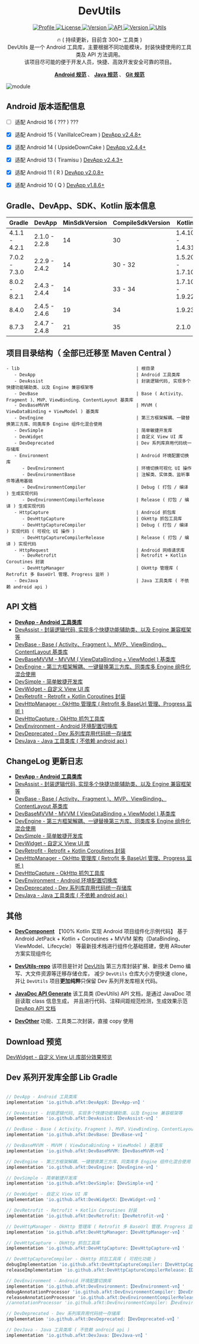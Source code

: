 
<h1 align="center">DevUtils</h1>


<p align="center">
	<a href="https://github.com/afkT">
		<img alt="Profile" src="https://img.shields.io/badge/GitHub-afkT-orange.svg" />
	</a>
	<a href="https://github.com/afkT/DevUtils/blob/master/LICENSE">
		<img alt="License" src="https://img.shields.io/badge/License-Apache%202.0-blue.svg" />
	</a>
	<a href="https://search.maven.org/search?q=io.github.afkt">
		<img alt="Version" src="https://img.shields.io/badge/Maven-Dev-5776E0.svg" />
	</a>
	<a href="https://android-arsenal.com/api?level=21">
		<img alt="API" src="https://img.shields.io/badge/API-21%2B-brightgreen.svg?style=flat" />
	</a>
	<a href="https://search.maven.org/search?q=io.github.afkt">
		<img alt="Version" src="https://img.shields.io/badge/DevUtils-【DevApp-vn】-yellow.svg" />
	</a>
	<a href="https://github.com/afkT/DevUtils/blob/master/lib/DevApp/README.md">
		<img alt="Utils" src="https://img.shields.io/badge/Utils-300+-critical.svg" />
	</a>
</p>


<p align="center">
	🔥 ( 持续更新，目前含 300+ 工具类 )
	<br>
	DevUtils 是一个 Android 工具库，主要根据不同功能模块，封装快捷使用的工具类及 API 方法调用。
	<br>
	该项目尽可能的便于开发人员，快捷、高效开发安全可靠的项目。
</p>


<p align="center">
	<b>
		<a href="https://github.com/afkT/DevUtils/blob/master/README/android_standard.md">Android 规范</a>
	</b>、
	<b>
		<a href="https://github.com/afkT/DevUtils/blob/master/README/java_standard.md">Java 规范</a>
	</b>、
	<b>
		<a href="https://github.com/afkT/DevUtils/blob/master/README/git_standard.md">Git 规范</a>
	</b>
</p>


![module][dev_module_img]


## Android 版本适配信息

- [ ] 适配 Android 16 ( ??? ) ???
- [x] 适配 Android 15 ( VanillaIceCream ) [DevApp v2.4.8+][DevApp v2.4.8+]
- [x] 适配 Android 14 ( UpsideDownCake ) [DevApp v2.4.4+][DevApp v2.4.4+]
- [x] 适配 Android 13 ( Tiramisu ) [DevApp v2.4.3+][DevApp v2.4.3+]
- [x] 适配 Android 11 ( R ) [DevApp v2.0.8+][DevApp v2.0.8+]
- [x] 适配 Android 10 ( Q ) [DevApp v1.8.6+][DevApp v1.8.6+]


## Gradle、DevApp、SDK、Kotlin 版本信息

| Gradle        | DevApp        | MinSdkVersion | CompileSdkVersion | Kotlin          |
|---------------|---------------|---------------|-------------------|-----------------|
| 4.1.1 - 4.2.1 | 2.1.0 - 2.2.8 | 14            | 30                | 1.4.10 - 1.4.31 |
| 7.0.2 - 7.3.0 | 2.2.9 - 2.4.2 | 14            | 30 - 32           | 1.5.20 - 1.7.10 |
| 8.0.2 - 8.2.1 | 2.4.3 - 2.4.4 | 14            | 33 - 34           | 1.7.10 - 1.9.22 |
| 8.4.0         | 2.4.5 - 2.4.6 | 19            | 34                | 1.9.23          |
| 8.7.3         | 2.4.7 - 2.4.8 | 21            | 35                | 2.1.0           |


## 项目目录结构（ 全部已迁移至 Maven Central ）

```
- lib                                            | 根目录
   - DevApp                                      | Android 工具类库
   - DevAssist                                   | 封装逻辑代码, 实现多个快捷功能辅助类、以及 Engine 兼容框架等
   - DevBase                                     | Base ( Activity、Fragment )、MVP、ViewBinding、ContentLayout 基类库
   - DevBaseMVVM                                 | MVVM ( ViewDataBinding + ViewModel ) 基类库
   - DevEngine                                   | 第三方框架解耦、一键替换第三方库、同类库多 Engine 组件化混合使用
   - DevSimple                                   | 简单敏捷开发库
   - DevWidget                                   | 自定义 View UI 库
   - DevDeprecated                               | Dev 系列库弃用代码统一存储库
   - Environment                                 | Android 环境配置切换库
      - DevEnvironment                           | 环境切换可视化 UI 操作
      - DevEnvironmentBase                       | 注解类、实体类、监听事件等通用基础
      - DevEnvironmentCompiler                   | Debug ( 打包 / 编译 ) 生成实现代码
      - DevEnvironmentCompilerRelease            | Release ( 打包 / 编译 ) 生成实现代码
   - HttpCapture                                 | Android 抓包库
      - DevHttpCapture                           | OkHttp 抓包工具库
      - DevHttpCaptureCompiler                   | Debug ( 打包 / 编译 ) 实现代码 ( 可视化 UI 操作 )
      - DevHttpCaptureCompilerRelease            | Release ( 打包 / 编译 ) 实现代码
   - HttpRequest                                 | Android 网络请求库
      - DevRetrofit                              | Retrofit + Kotlin Coroutines 封装
      - DevHttpManager                           | OkHttp 管理库 ( Retrofit 多 BaseUrl 管理、Progress 监听 )
   - DevJava                                     | Java 工具类库 ( 不依赖 android api )
```


## API 文档

- **[DevApp - Android 工具类库][DevApp API]**
- [DevAssist - 封装逻辑代码, 实现多个快捷功能辅助类、以及 Engine 兼容框架等][DevAssist API]
- [DevBase - Base ( Activity、Fragment )、MVP、ViewBinding、ContentLayout 基类库][DevBase API]
- [DevBaseMVVM - MVVM ( ViewDataBinding + ViewModel ) 基类库][DevBaseMVVM API]
- [DevEngine - 第三方框架解耦、一键替换第三方库、同类库多 Engine 组件化混合使用][DevEngine API]
- [DevSimple - 简单敏捷开发库][DevSimple API]
- [DevWidget - 自定义 View UI 库][DevWidget API]
- [DevRetrofit - Retrofit + Kotlin Coroutines 封装][DevRetrofit API]
- [DevHttpManager - OkHttp 管理库 ( Retrofit 多 BaseUrl 管理、Progress 监听 )][DevHttpManager API]
- [DevHttpCapture - OkHttp 抓包工具库][DevHttpCapture API]
- [DevEnvironment - Android 环境配置切换库][DevEnvironment API]
- [DevDeprecated - Dev 系列库弃用代码统一存储库][DevDeprecated API]
- [DevJava - Java 工具类库 ( 不依赖 android api )][DevJava API]


## ChangeLog 更新日志

- **[DevApp - Android 工具类库][DevApp ChangeLog]**
- [DevAssist - 封装逻辑代码, 实现多个快捷功能辅助类、以及 Engine 兼容框架等][DevAssist ChangeLog]
- [DevBase - Base ( Activity、Fragment )、MVP、ViewBinding、ContentLayout 基类库][DevBase ChangeLog]
- [DevBaseMVVM - MVVM ( ViewDataBinding + ViewModel ) 基类库][DevBaseMVVM ChangeLog]
- [DevEngine - 第三方框架解耦、一键替换第三方库、同类库多 Engine 组件化混合使用][DevEngine ChangeLog]
- [DevSimple - 简单敏捷开发库][DevSimple ChangeLog]
- [DevWidget - 自定义 View UI 库][DevWidget ChangeLog]
- [DevRetrofit - Retrofit + Kotlin Coroutines 封装][DevRetrofit ChangeLog]
- [DevHttpManager - OkHttp 管理库 ( Retrofit 多 BaseUrl 管理、Progress 监听 )][DevHttpManager ChangeLog]
- [DevHttpCapture - OkHttp 抓包工具库][DevHttpCapture ChangeLog]
- [DevEnvironment - Android 环境配置切换库][DevEnvironment ChangeLog]
- [DevDeprecated - Dev 系列库弃用代码统一存储库][DevDeprecated ChangeLog]
- [DevJava - Java 工具类库 ( 不依赖 android api )][DevJava ChangeLog]


## 其他

- **[DevComponent][DevComponent]** 【100% Kotlin 实现 Android 项目组件化示例代码】
  基于 Android JetPack + Kotlin + Coroutines + MVVM 架构（DataBinding、ViewModel、Lifecycle）
  等最新技术栈进行组件化基础搭建，使用 ARouter 方案实现组件化

- **[DevUtils-repo][DevUtils-repo]** 该项目是针对 [DevUtils][DevUtils]
  第三方库封装扩展、新技术 Demo 编写、大文件资源等迁移存储仓库，
  减少 `DevUtils` 仓库大小方便快速 clone，并让 `DevUtils` 项目**更加纯粹**只保留 Dev 系列开发库相关代码。

- **[JavaDoc API Generate][JavaDoc]** 该工具类 (DevUtils) API 文档，是通过 JavaDoc 项目读取 class 信息生成，
  并且进行代码、注释间距规范检测，生成效果示范 [DevApp API 文档][DevApp API]

- **[DevOther][DevOther]** 功能、工具类二次封装，直接 copy 使用


## Download 预览

[DevWidget - 自定义 View UI 库部分效果预览][DevWidget Preview]


## Dev 系列开发库全部 Lib Gradle

```gradle

// DevApp - Android 工具类库
implementation 'io.github.afkt:DevAppX:【DevApp-vn】'

// DevAssist - 封装逻辑代码, 实现多个快捷功能辅助类、以及 Engine 兼容框架等
implementation 'io.github.afkt:DevAssist:【DevAssist-vn】'

// DevBase - Base ( Activity、Fragment )、MVP、ViewBinding、ContentLayout 基类库
implementation 'io.github.afkt:DevBase:【DevBase-vn】'

// DevBaseMVVM - MVVM ( ViewDataBinding + ViewModel ) 基类库
implementation 'io.github.afkt:DevBaseMVVM:【DevBaseMVVM-vn】'

// DevEngine - 第三方框架解耦、一键替换第三方库、同类库多 Engine 组件化混合使用
implementation 'io.github.afkt:DevEngine:【DevEngine-vn】'

// DevSimple - 简单敏捷开发库
implementation 'io.github.afkt:DevSimple:【DevSimple-vn】'

// DevWidget - 自定义 View UI 库
implementation 'io.github.afkt:DevWidgetX:【DevWidget-vn】'

// DevRetrofit - Retrofit + Kotlin Coroutines 封装
implementation 'io.github.afkt:DevRetrofit:【DevRetrofit-vn】'

// DevHttpManager - OkHttp 管理库 ( Retrofit 多 BaseUrl 管理、Progress 监听 )
implementation 'io.github.afkt:DevHttpManager:【DevHttpManager-vn】'

// DevHttpCapture - OkHttp 抓包工具库
implementation 'io.github.afkt:DevHttpCapture:【DevHttpCapture-vn】'

// DevHttpCaptureCompiler - OkHttp 抓包工具库 ( 可视化功能 )
debugImplementation 'io.github.afkt:DevHttpCaptureCompiler:【DevHttpCapture-vn】'
releaseImplementation 'io.github.afkt:DevHttpCaptureCompilerRelease:【DevHttpCapture-vn】'

// DevEnvironment - Android 环境配置切换库
implementation 'io.github.afkt:DevEnvironment:【DevEnvironment-vn】'
debugAnnotationProcessor 'io.github.afkt:DevEnvironmentCompiler:【DevEnvironment-vn】' // kaptDebug
releaseAnnotationProcessor 'io.github.afkt:DevEnvironmentCompilerRelease:【DevEnvironment-vn】' // kaptRelease
//annotationProcessor 'io.github.afkt:DevEnvironmentCompiler:【DevEnvironment-vn】' // kapt

// DevDeprecated - Dev 系列库弃用代码统一存储库
implementation 'io.github.afkt:DevDeprecated:【DevDeprecated-vn】'

// DevJava - Java 工具类库 ( 不依赖 android api )
implementation 'io.github.afkt:DevJava:【DevJava-vn】'
```




<!-- === -->
<!-- 链接 -->
<!-- === -->

<!-- ======== -->
<!-- DevUtils -->
<!-- ======== -->

[DevUtils]: https://github.com/afkT/DevUtils
[DevApp API]: https://github.com/afkT/DevUtils/blob/master/lib/DevApp/README.md
[DevApp ChangeLog]: https://github.com/afkT/DevUtils/blob/master/lib/DevApp/CHANGELOG.md
[DevAssist API]: https://github.com/afkT/DevUtils/blob/master/lib/DevAssist/README.md
[DevAssist ChangeLog]: https://github.com/afkT/DevUtils/blob/master/lib/DevAssist/CHANGELOG.md
[DevBase API]: https://github.com/afkT/DevUtils/blob/master/lib/DevBase/README.md
[DevBase ChangeLog]: https://github.com/afkT/DevUtils/blob/master/lib/DevBase/CHANGELOG.md
[DevBaseMVVM API]: https://github.com/afkT/DevUtils/blob/master/lib/DevBaseMVVM/README.md
[DevBaseMVVM ChangeLog]: https://github.com/afkT/DevUtils/blob/master/lib/DevBaseMVVM/CHANGELOG.md
[DevEngine API]: https://github.com/afkT/DevUtils/blob/master/lib/DevEngine/README.md
[DevEngine ChangeLog]: https://github.com/afkT/DevUtils/blob/master/lib/DevEngine/CHANGELOG.md
[DevSimple API]: https://github.com/afkT/DevUtils/blob/master/lib/DevSimple/DevSimple/README.md
[DevSimple ChangeLog]: https://github.com/afkT/DevUtils/blob/master/lib/DevSimple/DevSimple/CHANGELOG.md
[DevWidget API]: https://github.com/afkT/DevUtils/blob/master/lib/DevWidget/README.md
[DevWidget ChangeLog]: https://github.com/afkT/DevUtils/blob/master/lib/DevWidget/CHANGELOG.md
[DevWidget Preview]: https://github.com/afkT/DevUtils-repo/blob/main/lib/DevWidget_Preview.md
[DevRetrofit API]: https://github.com/afkT/DevUtils/blob/master/lib/HttpRequest/DevRetrofit/README.md
[DevRetrofit ChangeLog]: https://github.com/afkT/DevUtils/blob/master/lib/HttpRequest/DevRetrofit/CHANGELOG.md
[DevHttpManager API]: https://github.com/afkT/DevUtils/blob/master/lib/HttpRequest/DevHttpManager/README.md
[DevHttpManager ChangeLog]: https://github.com/afkT/DevUtils/blob/master/lib/HttpRequest/DevHttpManager/CHANGELOG.md
[DevHttpCapture API]: https://github.com/afkT/DevUtils/blob/master/lib/HttpCapture/README.md
[DevHttpCapture ChangeLog]: https://github.com/afkT/DevUtils/blob/master/lib/HttpCapture/CHANGELOG.md
[DevEnvironment API]: https://github.com/afkT/DevUtils/blob/master/lib/Environment
[DevEnvironment ChangeLog]: https://github.com/afkT/DevUtils/blob/master/lib/Environment/DevEnvironment/CHANGELOG.md
[DevDeprecated API]: https://github.com/afkT/DevUtils/blob/master/lib/DevDeprecated/README.md
[DevDeprecated ChangeLog]: https://github.com/afkT/DevUtils/blob/master/lib/DevDeprecated/CHANGELOG.md
[DevJava API]: https://github.com/afkT/DevUtils/blob/master/lib/DevJava/README.md
[DevJava ChangeLog]: https://github.com/afkT/DevUtils/blob/master/lib/DevJava/CHANGELOG.md

<!-- ============== -->
<!-- DevUtils Other -->
<!-- ============== -->

[JavaDoc]: https://github.com/afkT/JavaDoc
[DevComponent]: https://github.com/afkT/DevComponent
[DevUtils-repo]: https://github.com/afkT/DevUtils-repo
[DevOther]: https://github.com/afkT/DevUtils-repo/blob/main/lib/LocalModules/DevOther

<!-- ======= -->
<!-- 零散汇总 -->
<!-- ======= -->

[Project Details README]: https://github.com/afkT/DevUtils/blob/master/README_PROJECT.md
[dev_module_img]: https://github.com/afkT/DevUtils/raw/master/art/module.png

<!-- ====== -->
<!-- 版本信息 -->
<!-- ====== -->

[DevApp v2.4.8+]: https://github.com/afkT/DevUtils/blob/master/lib/DevApp/CHANGELOG.md#version-248-2025-03-21
[DevApp v2.4.4+]: https://github.com/afkT/DevUtils/blob/master/lib/DevApp/CHANGELOG.md#version-244-2024-01-18
[DevApp v2.4.3+]: https://github.com/afkT/DevUtils/blob/master/lib/DevApp/CHANGELOG.md#version-243-2023-07-01
[DevApp v2.0.8+]: https://github.com/afkT/DevUtils/blob/master/lib/DevApp/CHANGELOG.md#version-208-2020-10-29
[DevApp v1.8.6+]: https://github.com/afkT/DevUtils/blob/master/lib/DevApp/CHANGELOG.md#version-186-2019-12-25